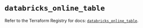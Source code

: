 # `databricks_online_table`

Refer to the Terraform Registry for docs: [`databricks_online_table`](https://registry.terraform.io/providers/databricks/databricks/1.83.0/docs/resources/online_table).
